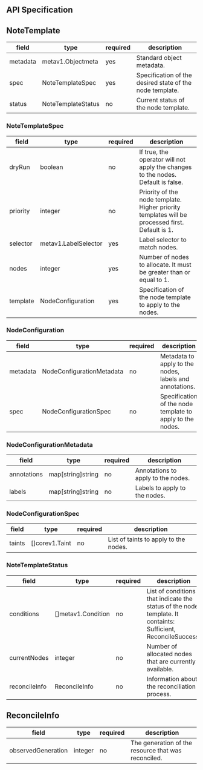 ## API Specification

## NoteTemplate

 field   |        type        | required |                       description
-------- | ------------------ | -------- | --------------------------------------------------------
metadata | metav1.Objectmeta  | yes      | Standard object metadata.
spec     | NoteTemplateSpec   | yes      | Specification of the desired state of the node template.
status   | NoteTemplateStatus | no       | Current status of the node template.

### NoteTemplateSpec

 field   |         type         | required |                                           description
-------- | -------------------- | -------- | -----------------------------------------------------------------------------------------------
dryRun   | boolean              | no       | If true, the operator will not apply the changes to the nodes. Default is false.
priority | integer              | no       | Priority of the node template. Higher priority templates will be processed first. Default is 1.
selector | metav1.LabelSelector | yes      | Label selector to match nodes.
nodes    | integer              | yes      | Number of nodes to allocate. It must be greater than or equal to 1.
template | NodeConfiguration    | yes      | Specification of the node template to apply to the nodes.

### NodeConfiguration

 field   |           type            | required |                        description
-------- | ------------------------- | -------- | ---------------------------------------------------------
metadata | NodeConfigurationMetadata | no       | Metadata to apply to the nodes, labels and annotations.
spec     | NodeConfigurationSpec     | no       | Specification of the node template to apply to the nodes.

### NodeConfigurationMetadata

   field    |       type        | required |            description
----------- | ----------------- | -------- | ----------------------------------
annotations | map[string]string | no       | Annotations to apply to the nodes.
labels      | map[string]string | no       | Labels to apply to the nodes.

### NodeConfigurationSpec

field  |      type      | required |              description
------ | -------------- | -------- | -------------------------------------
taints | []corev1.Taint | no       | List of taints to apply to the nodes.

### NoteTemplateStatus

   field      |        type        | required |                                                  description
------------- | ------------------ | -------- | -------------------------------------------------------------------------------------------------------------
conditions    | []metav1.Condition | no       | List of conditions that indicate the status of the node template. It containts: Sufficient, ReconcileSuccess.
currentNodes  | integer            | no       | Number of allocated nodes that are currently available.
reconcileInfo | ReconcileInfo      | no       | Information about the reconciliation process.

## ReconcileInfo

   field           |  type   | required |                     description
------------------ | ------- | -------- | ---------------------------------------------------
observedGeneration | integer | no       | The generation of the resource that was reconciled.
